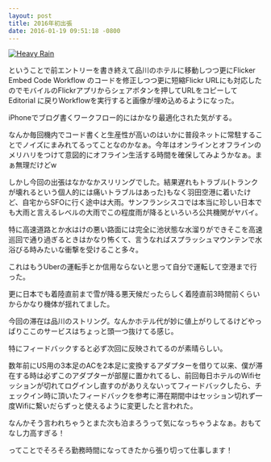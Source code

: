 ```yaml
---
layout: post
title: 2016年初出張
date: 2016-01-19 09:51:18 -0800
---
```


<a data-flickr-embed="true"  href="https://www.flickr.com/photos/26153219@N00/24470049485/in/dateposted/" title="Heavy Rain"><img src="https://farm2.staticflickr.com/1678/24470049485_becf63b309_z.jpg" width="" height="" alt="Heavy Rain"></a>

ということで前エントリーを書き終えて品川のホテルに移動しつつ更にFlicker Embed Code Workflow のコードを修正しつつ更に短縮Flickr URLにも対応したのでモバイルのFlickrアプリからシェアボタンを押してURLをコピーしてEditorial に戻りWorkflowを実行すると画像が埋め込めるようになった。

iPhoneでブログ書くワークフロー的にはかなり最適化された気がする。

なんか毎回機内でコード書くと生産性が高いのはいかに普段ネットに常駐することでノイズにまみれてるってことなのかなぁ。今年はオンラインとオフラインのメリハリをつけて意図的にオフライン生活する時間を確保してみようかなぁ。まぁ無理だけどw

しかし今回の出張はなかなかスリリングでした。結果遅れもトラブル(トランクが壊れるという個人的には痛いトラブルはあった)もなく羽田空港に着いたけど、自宅からSFOに行く途中は大雨。サンフランシスコでは本当に珍しい日本でも大雨と言えるレベルの大雨でこの程度雨が降るといろいろ公共機関がヤバイ。

特に高速道路とか水はけの悪い路面には完全に池状態な水溜りができそこを高速巡回で通り過ぎるときはかなり怖くて、言うなればスプラッシュマウンテンで水浴びる時みたいな衝撃を受けること多々。

これはもうUberの運転手とか信用ならないと思って自分で運転して空港まで行った。

更に日本でも着陸直前まで雪が降る悪天候だったらしく着陸直前3時間前くらいからかなり機体が揺れてました。

今回の滞在は品川のストリング。なんかホテル代が妙に値上がりしてるけどやっぱりここのサービスはちょっと頭一つ抜けてる感じ。

特にフィードバックすると必ず次回に反映されてるのが素晴らしい。

数年前にUS用の3本足のACを2本足に変換するアダプターを借りて以来、僕が滞在する時は必ずこのアダプターが部屋に置かれてるし、前回毎日ホテルのWifiセッションが切れてログインし直すのがありえないってフィードバックしたら、チェックイン時に頂いたフィードバックを参考に滞在期間中はセッション切れず一度Wifiに繋いだらずっと使えるように変更したと言われた。

なんかそう言われちゃうとまた次も泊まろうって気になっちゃうよなぁ。おもてなし力高すぎる！

ってことでそろそろ勤務時間になってきたから張り切って仕事します！






